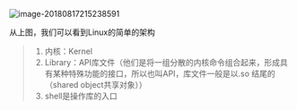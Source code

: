 

![image-20180817215238591](/Users/chenyansong/Documents/note/images/linux/command/kernel.png)

从上图，我们可以看到Linux的简单的架构

> 1. 内核：Kernel
> 2. Library：API库文件（他们是将一组分散的内核命令组合起来，形成具有某种特殊功能的接口，所以也叫API，库文件一般是以.so 结尾的（shared object共享对象））
> 3. shell是操作库的入口



